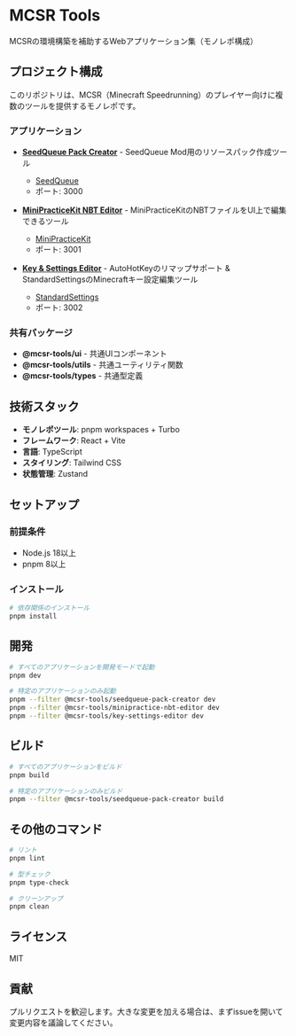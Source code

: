 # MCSR Tools

MCSRの環境構築を補助するWebアプリケーション集（モノレポ構成）

## プロジェクト構成

このリポジトリは、MCSR（Minecraft Speedrunning）のプレイヤー向けに複数のツールを提供するモノレポです。

### アプリケーション

- **[SeedQueue Pack Creator](./apps/seedqueue-pack-creator/)** - SeedQueue Mod用のリソースパック作成ツール
  - [SeedQueue](https://github.com/contariaa/seedqueue)
  - ポート: 3000

- **[MiniPracticeKit NBT Editor](./apps/minipractice-nbt-editor/)** - MiniPracticeKitのNBTファイルをUI上で編集できるツール
  - [MiniPracticeKit](https://github.com/Knawk/mc-MiniPracticeKit)
  - ポート: 3001

- **[Key & Settings Editor](./apps/key-settings-editor/)** - AutoHotKeyのリマップサポート & StandardSettingsのMinecraftキー設定編集ツール
  - [StandardSettings](https://github.com/contariaa/StandardSettings)
  - ポート: 3002

### 共有パッケージ

- **@mcsr-tools/ui** - 共通UIコンポーネント
- **@mcsr-tools/utils** - 共通ユーティリティ関数
- **@mcsr-tools/types** - 共通型定義

## 技術スタック

- **モノレポツール**: pnpm workspaces + Turbo
- **フレームワーク**: React + Vite
- **言語**: TypeScript
- **スタイリング**: Tailwind CSS
- **状態管理**: Zustand

## セットアップ

### 前提条件

- Node.js 18以上
- pnpm 8以上

### インストール

```bash
# 依存関係のインストール
pnpm install
```

## 開発

```bash
# すべてのアプリケーションを開発モードで起動
pnpm dev

# 特定のアプリケーションのみ起動
pnpm --filter @mcsr-tools/seedqueue-pack-creator dev
pnpm --filter @mcsr-tools/minipractice-nbt-editor dev
pnpm --filter @mcsr-tools/key-settings-editor dev
```

## ビルド

```bash
# すべてのアプリケーションをビルド
pnpm build

# 特定のアプリケーションのみビルド
pnpm --filter @mcsr-tools/seedqueue-pack-creator build
```

## その他のコマンド

```bash
# リント
pnpm lint

# 型チェック
pnpm type-check

# クリーンアップ
pnpm clean
```

## ライセンス

MIT

## 貢献

プルリクエストを歓迎します。大きな変更を加える場合は、まずissueを開いて変更内容を議論してください。
